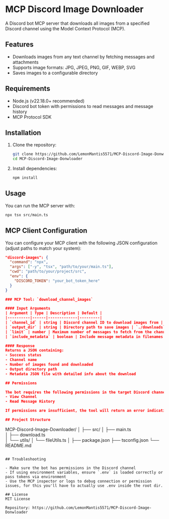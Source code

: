 # MCP Discord Image Downloader

A Discord bot MCP server that downloads all images from a specified Discord channel using the Model Context Protocol (MCP).

## Features

- Downloads images from any text channel by fetching messages and attachments
- Supports image formats: JPG, JPEG, PNG, GIF, WEBP, SVG
- Saves images to a configurable directory


## Requirements

- Node.js (v22.18.0+ recommended)
- Discord bot token with permissions to read messages and message history
- MCP Protocol SDK

## Installation

1. Clone the repository:
   ```bash
   git clone https://github.com/LemonMantis5571/MCP-Discord-Image-Donwloader.git
   cd MCP-Discord-Image-Donwloader
   ```

2. Install dependencies:
   ```bash
   npm install
   ```


## Usage

You can run the MCP server with:
```bash
npx tsx src/main.ts
```

## MCP Client Configuration

You can configure your MCP client with the following JSON configuration (adjust paths to match your system):

```json
"discord-images": {
  "command": "npx",
  "args": ["-y", "tsx", "path/to/your/main.ts"],
  "cwd": "path/to/your/project/src",
  "env": {
    "DISCORD_TOKEN": "your_bot_token_here"
  }
}

### MCP Tool: `download_channel_images`

#### Input Arguments
| Argument | Type | Description | Default |
|----------|------|-------------|---------|
| `channel_id` | string | Discord channel ID to download images from | Required |
| `output_dir` | string | Directory path to save images | `./downloads` |
| `limit` | number | Maximum number of messages to fetch from the channel | 100 |
| `include_metadata` | boolean | Include message metadata in filenames (true/false) | true |

#### Response
Returns a JSON containing:
- Success status
- Channel name
- Number of images found and downloaded
- Output directory path
- Metadata JSON file with detailed info about the download

## Permissions

The bot requires the following permissions in the target Discord channel:
- View Channel
- Read Message History

If permissions are insufficient, the tool will return an error indicating the issue.

## Project Structure
```
MCP-Discord-Image-Downloader/
│
├── src/
│   ├── main.ts          
│   ├── download.ts     
│   └── utils/
│       └── fileUtils.ts
│
├── package.json
├── tsconfig.json
└── README.md
```

## Troubleshooting

- Make sure the bot has permissions in the Discord channel
- If using environment variables, ensure `.env` is loaded correctly or pass tokens via environment
- Use the MCP inspector or logs to debug connection or permission issues, for this you'll have to actually use .env inside the root dir.

## License
MIT License

Repository: https://github.com/LemonMantis5571/MCP-Discord-Image-Donwloader
